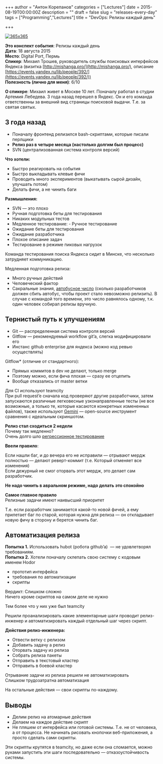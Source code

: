 +++
author = "Антон Корепанов"
categories = ["Lectures"]
date = 2015-08-19T00:00:00Z
description = ""
draft = false
slug = "releases-every-day"
tags = ["Programming","Lectures"]
title = "DevOps: Релизы каждый день"

+++


[![365x365](http://res.cloudinary.com/ampersd/image/upload/v1467022680/365x365_rw0ycb.jpg)](http://res.cloudinary.com/ampersd/image/upload/v1467022680/365x365_rw0ycb.jpg)

**Это конспект события**: Релизы каждый день  
**Дата**: 18 августа 2015  
**Место**: Digital Port, Пермь  
**Спикер**: Михаил Трошев, руководитель службы поисковых интерфейсов Яндекса (визитка [http://mishanga.pro/](http://mishanga.pro/), описание [https://events.yandex.ru/lib/people/392/](https://events.yandex.ru/lib/people/392/))  
**Полезность (лично для меня)**: 6/10

**О спикере**: Михаил живет в Москве 10 лет. Поначалу работал в студии Артемия Лебедева. 3 года назад перешел в Яндекс. Он и его команда ответственны за внешний вид страницы поисковой выдачи. Т.е. за святая святых.


## 3 года назад

- Поначалу фронтенд релизился bash-скриптами, которые писали перлщики
- **Релиз раз в четыре месяца (настолько долгим был процесс)**
- SVN (централизованная система контроля версий)

**Что хотели:**

- Быстро реагировать на события
- Быстро выкладывать клевые фичи
- Проводить много экспериментов (выкатывать сырой дизайн, улучшать потом)
- Делать фичи, а не чинить баги

**Размышления:**

- SVN — это плохо
- Ручная подготовка беты для тестирования
- Никаких модульных тестов
- Медленное тестирование: - Ручное тестирование
- Ожидание беты для тестирования
- Ожидание разработчика
- Плохое описание задач
- Тестирование в режиме пиковых нагрузок

Команда тестирования поиска Яндекса сидит в Минске, что несколько затрудняет коммуникацию.

Медленная подготовка релиза:

- Много ручных действий
- Человеческий фактор
- Сакральные знания, [автобусное число](https://www.wikiwand.com/ru/%D0%A4%D0%B0%D0%BA%D1%82%D0%BE%D1%80_%D0%B0%D0%B2%D1%82%D0%BE%D0%B1%D1%83%D1%81%D0%B0) (сколько разработчиков должен сбить автобус, чтобы проект стало невозможно релизить). В случае с командой того времени, это число равнялось одному, т.к. один человек собирал релизы вручную.


## Тернистый путь к улучшениям

- Git — распределенная система контроля версий
- Gitflow — рекомендуемый workflow git’a, слегка модифицировали его
- Инстанс github enterprise для яндекса (можно код ревью осуществлять)

Gitflow* (отличие от стандартного):

- Прямых коммитов в dev не делают, только merge
- Поэтому можно, если фича плохая — сразу ее отцепить
- Вообще отказались от master ветки

Для CI используют teamcity  
 При pull request’e сначала код проверяют другие разработчики, затем запускаются различные легковесные узконаправленные тесты (не все возможные, а только те, которые касаются конкретных измененных файлов), также используют [Gemini](https://ru.bem.info/tools/testing/gemini/) — open-source инструмент сравнения с идеальным скриншотом.

**Релиз стал сходиться 2 недели**  
 Почему так медленно?  
 Очень долго шло [регрессионное тестирование](https://www.wikiwand.com/ru/%D0%A0%D0%B5%D0%B3%D1%80%D0%B5%D1%81%D1%81%D0%B8%D0%BE%D0%BD%D0%BD%D0%BE%D0%B5_%D1%82%D0%B5%D1%81%D1%82%D0%B8%D1%80%D0%BE%D0%B2%D0%B0%D0%BD%D0%B8%D0%B5)

**Ввели правило**:

Если нашли баг, и до вечера его не исправили — отрывают мердж полностью — делают реверт-коммит (т.е. Который отменяет все изменения)  
 Если дежурный не смог оторвать этот мердж, это делает сам разработчик.

**Не надо чинить в авральном режиме, надо делать это спокойно**

**Самое главное правило**  
 Релизные задачи имеют наивысший приоритет

Т.е. если разработчик занимается какой-то новой фичей, а ему прилетает баг по старой, которая нужна для релиза — он откладывает новую фичу в сторону и берется чинить баг.


## Автоматизация релиза

**Попытка 1.** Использовать hubot (робота github’a)  — не удовлетворял требованиям.  
**Попытка 2.** Хотели поначалу склепать свою систему с кодовым именем Hodor

- прототип интерфейса
- требования по автоматизации
- скрипты

Вердикт: Слишком сложно  
 Ничего кроме скриптов на самом деле не нужно

Тем более что у них уже был teamcity

Решили проанализировать какие элементарные шаги проводит релиз-инженер и автоматизировать каждый отдельный шаг через скрипт.

**Действия релиз-инженера:**

- Отвести ветку с релизом
- Добавить задачу а релиз
- Оторвать задачу из релиза
- Собрать релиза пакеты
- Отправить в текстовый кластер
- Отправить в боевой кластер

Отрывание задачи из релиза решили не автоматизировать  
 Слишком трудозатратна автоматизация

На остальные действия — свои скрипты по-каждому.


## Выводы

- Делим релиз на атомарные действия
- Делаем на каждое действие скрипт
- Не пляшем от интерфейса или готовой системы. Т.е. не от человека, а от процесса. Не начинать рисовать кнопочки веб-приложения, а просто сделать сами скрипты.

Эти скрипты крутятся в teamcity, но даже если она сломается, можно руками запустить эти шаги последовательно — отказоустойчивость системы.


